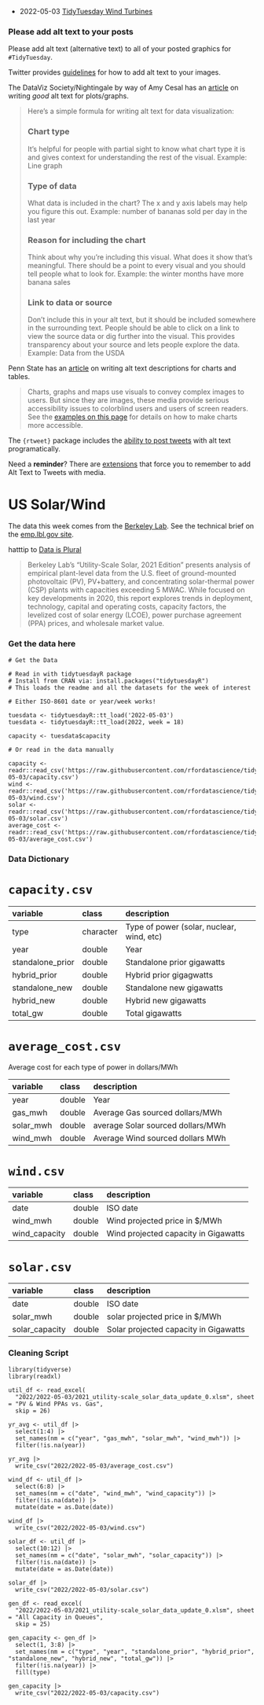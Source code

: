 * 2022-05-03 [TidyTuesday Wind Turbines](https://hardin47.github.io/TidyTuesday/2022-05-03/wind-turbines.html)

### Please add alt text to your posts

Please add alt text (alternative text) to all of your posted graphics for `#TidyTuesday`. 

Twitter provides [guidelines](https://help.twitter.com/en/using-twitter/picture-descriptions) for how to add alt text to your images.

The DataViz Society/Nightingale by way of Amy Cesal has an [article](https://medium.com/nightingale/writing-alt-text-for-data-visualization-2a218ef43f81) on writing _good_ alt text for plots/graphs.

> Here’s a simple formula for writing alt text for data visualization:
> ### Chart type
> It’s helpful for people with partial sight to know what chart type it is and gives context for understanding the rest of the visual.
> Example: Line graph
> ### Type of data
> What data is included in the chart? The x and y axis labels may help you figure this out.
> Example: number of bananas sold per day in the last year
> ### Reason for including the chart
> Think about why you’re including this visual. What does it show that’s meaningful. There should be a point to every visual and you should tell people what to look for.
> Example: the winter months have more banana sales
> ### Link to data or source
> Don’t include this in your alt text, but it should be included somewhere in the surrounding text. People should be able to click on a link to view the source data or dig further into the visual. This provides transparency about your source and lets people explore the data.
> Example: Data from the USDA

Penn State has an [article](https://accessibility.psu.edu/images/charts/) on writing alt text descriptions for charts and tables.

> Charts, graphs and maps use visuals to convey complex images to users. But since they are images, these media provide serious accessibility issues to colorblind users and users of screen readers. See the [examples on this page](https://accessibility.psu.edu/images/charts/) for details on how to make charts more accessible.

The `{rtweet}` package includes the [ability to post tweets](https://docs.ropensci.org/rtweet/reference/post_tweet.html) with alt text programatically.

Need a **reminder**? There are [extensions](https://chrome.google.com/webstore/detail/twitter-required-alt-text/fpjlpckbikddocimpfcgaldjghimjiik/related) that force you to remember to add Alt Text to Tweets with media.

# US Solar/Wind

The data this week comes from the [Berkeley Lab](https://emp.lbl.gov/utility-scale-solar). See the technical brief on the [emp.lbl.gov site](https://emp.lbl.gov/sites/default/files/utility-scale_solar_2021_technical_brief.pdf).

hatttip to [Data is Plural](https://www.data-is-plural.com/archive/2022-04-20-edition/)

> Berkeley Lab’s “Utility-Scale Solar, 2021 Edition” presents analysis of empirical plant-level data from the U.S. fleet of ground-mounted photovoltaic (PV), PV+battery, and concentrating solar-thermal power (CSP) plants with capacities exceeding 5 MWAC. While focused on key developments in 2020, this report explores trends in deployment, technology, capital and operating costs, capacity factors, the levelized cost of solar energy (LCOE), power purchase agreement (PPA) prices, and wholesale market value.

### Get the data here

```{r}
# Get the Data

# Read in with tidytuesdayR package 
# Install from CRAN via: install.packages("tidytuesdayR")
# This loads the readme and all the datasets for the week of interest

# Either ISO-8601 date or year/week works!

tuesdata <- tidytuesdayR::tt_load('2022-05-03')
tuesdata <- tidytuesdayR::tt_load(2022, week = 18)

capacity <- tuesdata$capacity

# Or read in the data manually

capacity <- readr::read_csv('https://raw.githubusercontent.com/rfordatascience/tidytuesday/master/data/2022/2022-05-03/capacity.csv')
wind <- readr::read_csv('https://raw.githubusercontent.com/rfordatascience/tidytuesday/master/data/2022/2022-05-03/wind.csv')
solar <- readr::read_csv('https://raw.githubusercontent.com/rfordatascience/tidytuesday/master/data/2022/2022-05-03/solar.csv')
average_cost <- readr::read_csv('https://raw.githubusercontent.com/rfordatascience/tidytuesday/master/data/2022/2022-05-03/average_cost.csv')

```
### Data Dictionary

# `capacity.csv`

|variable         |class     |description |
|:----------------|:---------|:-----------|
|type             |character | Type of power (solar, nuclear, wind, etc) |
|year             |double    | Year |
|standalone_prior |double    | Standalone prior gigawatts |
|hybrid_prior     |double    | Hybrid prior gigagwatts |
|standalone_new   |double    | Standalone new gigawatts |
|hybrid_new       |double    | Hybrid new gigawatts |
|total_gw         |double    | Total gigawatts |

# `average_cost.csv`

Average cost for each type of power in dollars/MWh

|variable  |class  |description |
|:---------|:------|:-----------|
|year      |double | Year |
|gas_mwh   |double | Average Gas sourced dollars/MWh |
|solar_mwh |double | average Solar sourced dollars/MWh           |
|wind_mwh  |double | Average Wind sourced dollars MWh|

# `wind.csv`

|variable      |class  |description |
|:-------------|:------|:-----------|
|date          |double | ISO date|
|wind_mwh      |double | Wind projected price in $/MWh |
|wind_capacity |double | Wind projected capacity in Gigawatts |

# `solar.csv`

|variable      |class  |description |
|:-------------|:------|:-----------|
|date          |double | ISO date|
|solar_mwh      |double | solar projected price in $/MWh |
|solar_capacity |double | Solar projected capacity in Gigawatts |

### Cleaning Script

```{r}
library(tidyverse)
library(readxl)

util_df <- read_excel(
  "2022/2022-05-03/2021_utility-scale_solar_data_update_0.xlsm", sheet = "PV & Wind PPAs vs. Gas",
  skip = 26)

yr_avg <- util_df |> 
  select(1:4) |> 
  set_names(nm = c("year", "gas_mwh", "solar_mwh", "wind_mwh")) |> 
  filter(!is.na(year))

yr_avg |> 
  write_csv("2022/2022-05-03/average_cost.csv")

wind_df <- util_df |> 
  select(6:8) |> 
  set_names(nm = c("date", "wind_mwh", "wind_capacity")) |> 
  filter(!is.na(date)) |> 
  mutate(date = as.Date(date))

wind_df |> 
  write_csv("2022/2022-05-03/wind.csv")

solar_df <- util_df |> 
  select(10:12) |> 
  set_names(nm = c("date", "solar_mwh", "solar_capacity")) |> 
  filter(!is.na(date)) |> 
  mutate(date = as.Date(date))

solar_df |> 
  write_csv("2022/2022-05-03/solar.csv")

gen_df <- read_excel(
  "2022/2022-05-03/2021_utility-scale_solar_data_update_0.xlsm", sheet = "All Capacity in Queues",
  skip = 25)

gen_capacity <- gen_df |> 
  select(1, 3:8) |> 
  set_names(nm = c("type", "year", "standalone_prior", "hybrid_prior", "standalone_new", "hybrid_new", "total_gw")) |> 
  filter(!is.na(year)) |> 
  fill(type)

gen_capacity |> 
  write_csv("2022/2022-05-03/capacity.csv")
```